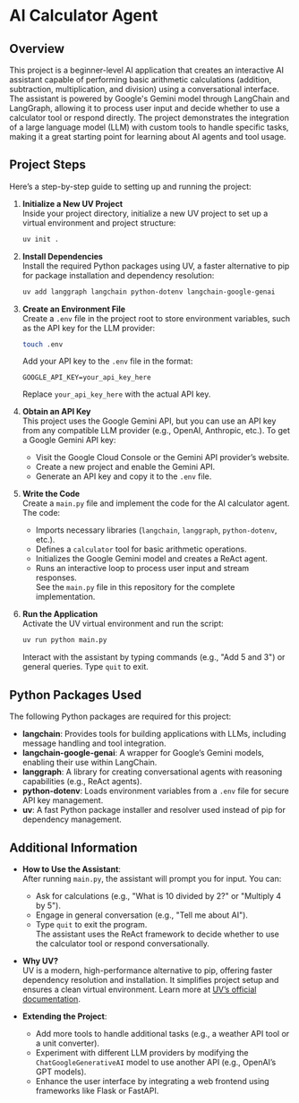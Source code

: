 # AI Calculator Agent

## Overview
This project is a beginner-level AI application that creates an interactive AI assistant capable of performing basic arithmetic calculations (addition, subtraction, multiplication, and division) using a conversational interface. The assistant is powered by Google's Gemini model through LangChain and LangGraph, allowing it to process user input and decide whether to use a calculator tool or respond directly. The project demonstrates the integration of a large language model (LLM) with custom tools to handle specific tasks, making it a great starting point for learning about AI agents and tool usage.

## Project Steps
Here’s a step-by-step guide to setting up and running the project:

1. **Initialize a New UV Project**  
   Inside your project directory, initialize a new UV project to set up a virtual environment and project structure:  
   ```bash
   uv init .
   ```

2. **Install Dependencies**  
   Install the required Python packages using UV, a faster alternative to pip for package installation and dependency resolution:  
   ```bash
   uv add langgraph langchain python-dotenv langchain-google-genai
   ```

3. **Create an Environment File**  
   Create a `.env` file in the project root to store environment variables, such as the API key for the LLM provider:  
   ```bash
   touch .env
   ```  
   Add your API key to the `.env` file in the format:  
   ```
   GOOGLE_API_KEY=your_api_key_here
   ```  
   Replace `your_api_key_here` with the actual API key.

4. **Obtain an API Key**  
   This project uses the Google Gemini API, but you can use an API key from any compatible LLM provider (e.g., OpenAI, Anthropic, etc.). To get a Google Gemini API key:  
   - Visit the Google Cloud Console or the Gemini API provider’s website.  
   - Create a new project and enable the Gemini API.  
   - Generate an API key and copy it to the `.env` file.

5. **Write the Code**  
   Create a `main.py` file and implement the code for the AI calculator agent. The code:  
   - Imports necessary libraries (`langchain`, `langgraph`, `python-dotenv`, etc.).  
   - Defines a `calculator` tool for basic arithmetic operations.  
   - Initializes the Google Gemini model and creates a ReAct agent.  
   - Runs an interactive loop to process user input and stream responses.  
   See the `main.py` file in this repository for the complete implementation.

6. **Run the Application**  
   Activate the UV virtual environment and run the script:  
   ```bash
   uv run python main.py
   ```  
   Interact with the assistant by typing commands (e.g., "Add 5 and 3") or general queries. Type `quit` to exit.

## Python Packages Used
The following Python packages are required for this project:
- **langchain**: Provides tools for building applications with LLMs, including message handling and tool integration.
- **langchain-google-genai**: A wrapper for Google’s Gemini models, enabling their use within LangChain.
- **langgraph**: A library for creating conversational agents with reasoning capabilities (e.g., ReAct agents).
- **python-dotenv**: Loads environment variables from a `.env` file for secure API key management.
- **uv**: A fast Python package installer and resolver used instead of pip for dependency management.

## Additional Information
- **How to Use the Assistant**:  
  After running `main.py`, the assistant will prompt you for input. You can:  
  - Ask for calculations (e.g., "What is 10 divided by 2?" or "Multiply 4 by 5").  
  - Engage in general conversation (e.g., "Tell me about AI").  
  - Type `quit` to exit the program.  
  The assistant uses the ReAct framework to decide whether to use the calculator tool or respond conversationally.

- **Why UV?**  
  UV is a modern, high-performance alternative to pip, offering faster dependency resolution and installation. It simplifies project setup and ensures a clean virtual environment. Learn more at [UV’s official documentation](https://docs.astral.sh/uv/).

- **Extending the Project**:  
  - Add more tools to handle additional tasks (e.g., a weather API tool or a unit converter).  
  - Experiment with different LLM providers by modifying the `ChatGoogleGenerativeAI` model to use another API (e.g., OpenAI’s GPT models).  
  - Enhance the user interface by integrating a web frontend using frameworks like Flask or FastAPI.
